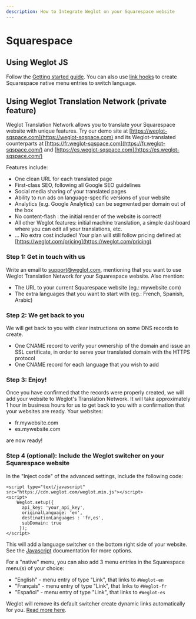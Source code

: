 ```yaml
---
description: How to Integrate Weglot on your Squarespace website
---
```


# Squarespace

## Using Weglot JS

Follow the [Getting started guide](javascript.md#getting-started). You can also use [link hooks](javascript.md#link-hooks) to create Squarespace native menu entries to switch language.

## Using Weglot Translation Network \(private feature\)

Weglot Translation Network allows you to translate your Squarespace website with unique features. Try our demo site at [https://weglot-sqspace.com](https://weglot-sqspace.com) and its Weglot-translated counterparts at [https://fr.weglot-sqspace.com](https://fr.weglot-sqspace.com/) and [https://es.weglot-sqspace.com](https://es.weglot-sqspace.com/)

Features include:

* One clean URL for each translated page
* First-class SEO, following all Google SEO guidelines
* Social media sharing of your translated pages
* Ability to run ads on language-specific versions of your website
* Analytics \(e.g. Google Analytics\) can be segmented per domain out of the box 
* No content-flash : the initial render of the website is correct!
* All other Weglot features: initial machine translation, a simple dashboard where you can edit all your translations, etc.
* ... No extra cost included! Your plan will still follow pricing defined at [https://weglot.com/pricing](https://weglot.com/pricing)

### Step 1: Get in touch with us

Write an email to support@weglot.com, mentioning that you want to use Weglot Translation Network for your Squarespace website. Also mention:

* The URL to your current Squarespace website \(eg.: mywebsite.com\)
* The extra languages that you want to start with \(eg.: French, Spanish, Arabic\)

### Step 2: We get back to you

We will get back to you with clear instructions on some DNS records to create.

* One CNAME record to verify your ownership of the domain and issue an SSL certificate, in order to serve your translated domain with the HTTPS protocol
* One CNAME record for each language that you wish to add

### Step 3: Enjoy!

Once you have confirmed that the records were properly created, we will add your website to Weglot's Translation Network. It will take approximately 1 hour in business hours for us to get back to you with a confirmation that your websites are ready. Your websites:

* fr.mywebsite.com
* es.mywebsite.com

are now ready!

### Step 4 \(optional\): Include the Weglot switcher on your Squarespace website

In the "Inject code" of the advanced settings, include the following code:

```markup
<script type="text/javascript" src="https://cdn.weglot.com/weglot.min.js"></script>
<script>
    Weglot.setup({
      api_key: 'your_api_key',
      originalLanguage: 'en',
      destinationLanguages : 'fr,es',
      subDomain: true
     });
</script>
```

This will add a language switcher on the bottom right side of your website. See the [Javascript](javascript.md#initialization-code) documentation for more options.

For a "native" menu, you can also add 3 menu entries in the Squarespace menu\(s\) of your choice:

* "English" - menu entry of type "Link", that links to `#Weglot-en`
* "Français" - menu entry of type "Link", that links to `#Weglot-fr`
* "Español" - menu entry of type "Link", that links to `#Weglot-es`

Weglot will remove its default switcher create dynamic links automatically for you. [Read more here](javascript.md#link-hooks).

